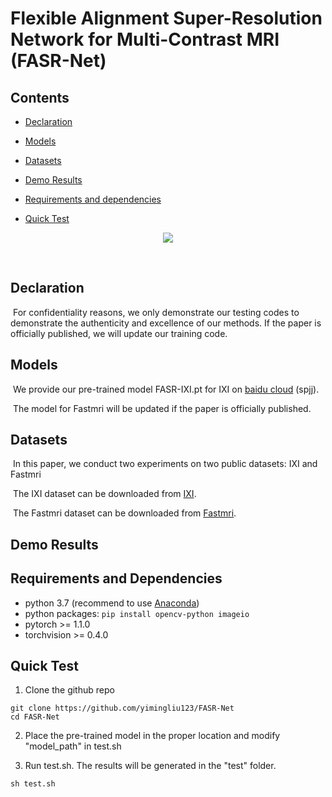 # Flexible Alignment Super-Resolution Network for Multi-Contrast MRI (FASR-Net)

## Contents

- [Declaration](#Declaration)

- [Models](#Models)
- [Datasets](#Datasets)
- [Demo Results](#Demo-Results)
- [Requirements and dependencies](#Requirements-and-Dependencies)

- [Quick Test](#Quick-Test)
&nbsp;

<p align="center">
<img src='./images/overview.png'>
</p>
&nbsp;

## Declaration

​		For confidentiality reasons, we only demonstrate our testing codes to demonstrate the authenticity and excellence of our methods. If the paper is officially published, we will update our training code.

## Models

​	We provide our pre-trained model FASR-IXI.pt for IXI on [baidu cloud](https://pan.baidu.com/s/1fPZRYAJkd9EZB27IFj5Bkg) (spjj). 

​	The model for Fastmri will be updated if the paper is officially published.

## Datasets

​	In this paper, we conduct two experiments on two public datasets: IXI and Fastmri

​	The IXI dataset can be downloaded from [IXI](https://brain-development.org/ixi-dataset/).

​	The Fastmri dataset can be downloaded from [Fastmri](https://fastmri.org/).

## Demo Results

## Requirements and Dependencies

* python 3.7 (recommend to use [Anaconda](https://www.anaconda.com/))
* python packages: `pip install opencv-python imageio`
* pytorch >= 1.1.0
* torchvision >= 0.4.0

## Quick Test

1.  Clone the github repo

   ```
   git clone https://github.com/yimingliu123/FASR-Net
   cd FASR-Net
   ```

2.  Place the pre-trained model in the proper location and modify "model_path" in test.sh

3.  Run test.sh. The results will be generated in the "test" folder.

   ```
   sh test.sh
   ```

